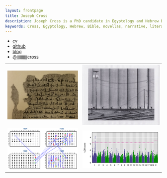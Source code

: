 ```yaml
---
layout: frontpage
title: Joseph Cross
description: Joseph Cross is a PhD candidate in Egyptology and Hebrew Bible in the Dept. of Near Eastern Languages and Civilizations at the University of Chicago.
keywords: Cross, Egyptology, Hebrew, Bible, novellas, narrative, literature, Chicago, Demotic
---
```


<div class="navbar">
  <div class="navbar-inner">
      <ul class="nav">
          <li><a href="{{ BASE_PATH }}/cross_cv.pdf">cv</a></li>
          <li><a href="https://github.com/jjjjjjjjjjcross">github</a></li>
          <li><a href="{{ BASE_PATH}}/blog.html">blog</a></li>
          <li><a href="https://twitter.com/jjjjjjjjjjcross">@jjjjjjjjjjcross</a></li>
      </ul>
  </div>
</div>

<table class="wide">
<tr>
  <td class="left">
    <a href="publpics/pspiegelberg.html">
        <img src="publpics/pspiegelberg.png" alt="Closeup of Papyrus Spiegelberg, col. 7" title="Portion of Papyrus Spiegelberg, col. 7"/>
    </a>
  </td>
  <td class="right">
    <a href="publpics/elevator.html">
        <img src="publpics/elevator.jpg" alt="Grain elevator" title="Grain elevator"/>
    </a>
  </td>
</tr>
<tr>
  <td class="left">
    <a href="publpics/samplemixups_fig7.html">
        <img src="publpics/samplemixups_fig7.png" alt="Broman et al. (2015) Fig 7" title="Broman et al. (2015) Fig 7"/>
    </a>
  </td>
  <td class="right">
    <a href="publpics/rqtl2_fig1.html">
        <img src="publpics/rqtl2_fig1c.png" alt="Broman et al. (2019) Fig 1c" title="Broman et al. (2019) Fig 1c"/>
    </a>
  </td>
</tr>
</table>

<!--
<div class="navbar">
  <div class="navbar-inner">
      <ul class="nav">
          <li><a href="morefigs.html">more figures</a></li>
      </ul>
  </div>
</div)

